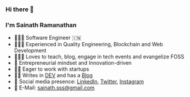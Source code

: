 ### Hi there 👋



### I'm Sainath Ramanathan
- 👨🏻‍💻 Software Engineer 🇮🇳
- 🤹🏻‍♂️ Experienced in Quality Engineering, Blockchain and Web Development
- 👨🏻‍🏫 Loves to teach, blog, engage in tech events and evangelize FOSS
- 🧐 Entrepreneurial mindset and Innovation-driven
- 🧗🏻 Eager to work with startups
- ✍🏻 Writes in [DEV](https://dev.to/sainathr) and has a [Blog](https://blog.amidstgeeks.com/)
- 📲 Social media presence: [LinkedIn](https://www.linkedin.com/in/sainath-ramanathan/), [Twitter](https://twitter.com/rksainath), [Instagram](https://www.instagram.com/sainath.rk/)
- 📧  E-Mail: sainath.sss@gmail.com
